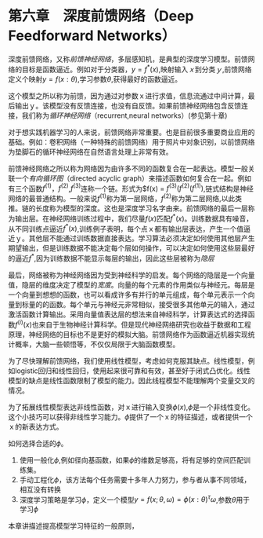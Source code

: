 # 第六章　深度前馈网络（Deep Feedforward Networks）
  深度前馈网络，又称*前馈神经网络*，多层感知机，是典型的深度学习模型。前馈网络的目标是函数逼近。例如对于分类器，$y=f^*(x)%$,映射输入$ｘ$到分类$ｙ$,前馈网络定义个映射$y=f(x:\theta)$,学习参数$\theta$,获得最好的函数逼近。

  这个模型之所以称为前馈，因为通过对参数ｘ进行求值，信息流通过中间计算，最后输出ｙ。该模型没有反馈连接，也没有自反馈。如果前馈神经网络包含反馈连接，我们称为*循环神经网络*（recurrent,neural networks）(参见第十章)

  对于想实践机器学习的人来说，前馈网络非常重要。也是目前很多重要商业应用的基础。例如：卷积网络（一种特殊的前馈网络）用于照片中对象识别，以前馈网络为垫脚石的循环神经网络在自然语言处理上非常有效。

  前馈神经网络之所以称为网络因为由许多不同的函数复合在一起表达。模型一般关联一个*有向循环图*（directed acyclic graph）来描述函数如何复合在一起。例如有三个函数$f^{(1)}$，$f^{(2)}$,$f^{(3)}$连称一个链。形式为$f(x) = $f^{(3)}(f^{(2)}(f^{(1)})$,链式结构是神经网络的最普通结构。一般来说$f^{(1)}$称为第一层网络，$f^{(2)}$称为第二层网络,以此类推。链的长度称为模型的深度。这也是深度学习名字由来。前馈网络的最后一层称为输出层。在神经网络训练过程中，我们尽量$f(x)$匹配$f^*(x)$。训练数据具有噪音，从不同训练点逼近$f^*(x)$,训练例子表明，每个点ｘ都有输出层表达，产生一个值逼近ｙ。其他层不能通过训练数据直接表达。学习算法必须决定如何使用其他层产生期望输出，但是训练数据不能决定每个层如何操作，可以决定如何使用这些层最好的逼近$f^*$,因为训练数据不能显示每层的输出，因此这些层被称为*隐层*

  最后，网络被称为神经网络因为受到神经科学的启发。每个网络的隐层是一个向量值，隐层的维度决定了模型的*宽度*。向量的每个元素的作用类似与神经元。每层是一个向量到想想的函数，也可以看成许多有并行的单元组成，每个单元表示一个向量到标量的的函数。每个单元与神经元非常相似，接受很多其他单元的输入，通过激活函数计算输出。采用向量值表达层的想法来自神经科学，计算表达式的选择函数$f^{(i)}(x)$也来自于生物神经计算科学。但是现代神经网络研究也收益于数据和工程原理，神经网络的目标也不是更好的模拟大脑。前馈网络作为函数逼近机器实现统计概率，大脑一些顿悟等，不仅仅局限于大脑函数模型。

  为了尽快理解前馈网络，我们使用线性模型，考虑如何克服其缺点。线性模型，例如logistic回归和线性回归，使用起来很可靠和有效，甚至好于闭式凸优化。线性模型的缺点是线性函数限制了模型的能力。因此线程模型不能理解两个变量交叉的情况。

  为了拓展线性模型表达非线性函数，对ｘ进行输入变换$\phi(x)$,$\phi$是一个非线性变化。这个小技巧可以获得非线性学习能力。$\phi$提供了一个ｘ的特征描述，或者提供一个ｘ的新表达方式。

  如何选择合适的$\phi$。

  1. 使用一般化$\phi$,例如径向基函数，如果$\phi$的维数足够高，将有足够的空间匹配训练集。
  2. 手动工程化$\phi$，该方法每个任务需要十多年人力努力，参与者从事不同领域，相互没有转换
  3. 深度学习策略是学习$\phi$，定义一个模型$y=f(x;\theta,\omega) = \phi(x:\theta)^\tau\omega$,参数$\theta$用于学习$\phi$

本章讲描述提高模型学习特征的一般原则，
